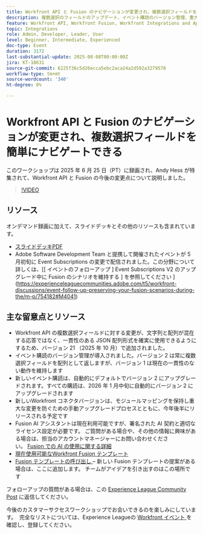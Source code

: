 ```yaml
---
title: Workfront API と Fusion のナビゲーションが変更され、複数選択フィールドを簡単にナビゲートできる
description: 複数選択のフィールドのアップデート、イベント購読のバージョン管理、重大な変更を防ぐための戦略など、今後のAdobe Workfront API および Fusion の変更について説明します。
feature: Workfront API, Workfront Fusion, Workfront Integrations and Apps
topic: Integrations
role: Admin, Developer, Leader, User
level: Beginner, Intermediate, Experienced
doc-type: Event
duration: 3172
last-substantial-update: 2025-08-08T00:00:00Z
jira: KT-18631
source-git-commit: 6225f36c5d26ecca5ebc2aca24a2d592a3279570
workflow-type: tm+mt
source-wordcount: '340'
ht-degree: 0%

---
```



# Workfront API と Fusion のナビゲーションが変更され、複数選択フィールドを簡単にナビゲートできる

このワークショップは 2025 年 6 月 25 日（PT）に録画され、Andy Hess が特集されて、Workfront API と Fusion の今後の変更点について説明しました。

>[!VIDEO](https://video.tv.adobe.com/v/3469978/?learn=on&enablevpops)

## リソース

オンデマンド録画に加えて、スライドデッキとその他のリソースも含まれています。
* [ スライドデッキPDF](https://workfront-experience.s3.us-west-2.amazonaws.com/Training/Guides/Customer+Success+at+Scale/Navigating+the+API+and+Fusion+Changes+for+Multi-Select+Fields+with+Ease+062425.pdf)
* Adobe Software Development Team と提携して開催されたイベントが 5 月初旬に Event Subscriptions の変更で配信されました。この分野について詳しくは、[[ イベントのフォローアップ ] Event Subscriptions V2 のアップグレード中に Fusion のシナリオを維持する ] を参照してください &rbrack;(https://experienceleaguecommunities.adobe.com/t5/workfront-discussions/event-follow-up-preserving-your-fusion-scenarios-during-the/m-p/754182#M4041)

## 主な留意点とリソース

* Workfront API の複数選択フィールドに対する変更が、文字列と配列が混在する応答ではなく、一貫性のある JSON 配列形式を確実に使用できるようにするため、バージョン 21 （2025 年 10 月）で追加されました。
* イベント購読のバージョン管理が導入されました。バージョン 2 は常に複数選択フィールドを配列として返しますが、バージョン 1 は現在の一貫性のない動作を維持します
* 新しいイベント購読は、自動的にデフォルトでバージョン 2 にアップグレードされます。すべての購読は、2026 年 1 月中旬に自動的にバージョン 2 にアップグレードされます
* 新しいWorkfront コネクタバージョンは、モジュールマッピングを保持し重大な変更を防ぐための手動アップグレードプロセスとともに、今年後半にリリースされる予定です
* Fusion AI アシスタントは現在利用可能ですが、署名された AI 契約と適切なライセンス設定が必要です。 ご質問がある場合や、その他の情報に興味がある場合は、担当のアカウントマネージャーにお問い合わせください。 [Fusion での AI の使用に関する詳細 ](https://experienceleague.adobe.com/en/docs/workfront-fusion/using/manage-scenarios/fusion-ai-assistant)
* [ 現在使用可能なWorkfront Fusion テンプレート ](https://experienceleague.adobe.com/en/docs/workfront-fusion/using/create-and-manage-templates/currently-available-fusion-templates)
* [Fusion テンプレートの呼び出し ](https://experienceleaguecommunities.adobe.com/t5/workfront-discussions/call-for-fusion-template-ideas/m-p/732085#M3686) – 新しい Fusion テンプレートの提案がある場合は、ここに追加します。 チームがアイデアを引き出すのはこの場所です  

フォローアップの質問がある場合は、この [Experience League Community Post](https://experienceleaguecommunities.adobe.com/t5/workfront-discussions/event-follow-up-navigating-the-workfront-api-and-fusion-changes/td-p/761253) に返信してください。 

今後のカスタマーサクセスワークショップでお会いできるのを楽しみにしています。  完全なリストについては、Experience Leagueの [Workfront イベント ](https://experienceleague.adobe.com/events/?filters=Workfront) を確認し、登録してください。